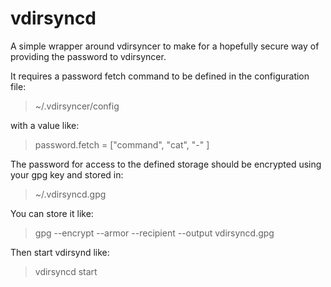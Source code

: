 # vdirsyncd

A simple wrapper around vdirsyncer to make for a hopefully secure way of providing the
password to vdirsyncer.

It requires a password fetch command to be defined in the configuration file:

> ~/.vdirsyncer/config

with a value like:

> password.fetch = ["command", "cat", "-" ]

The password for access to the defined storage should be encrypted using your gpg key and
stored in:

> ~/.vdirsyncd.gpg

You can store it like:

> gpg --encrypt --armor --recipient <email adress> --output vdirsyncd.gpg

Then start vdirsynd like:

> vdirsyncd start
